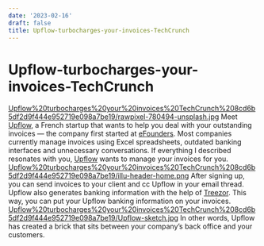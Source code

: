```yaml
---
date: '2023-02-16'
draft: false
title: Upflow-turbocharges-your-invoices-TechCrunch
---
```


# Upflow-turbocharges-your-invoices-TechCrunch

[Upflow%20turbocharges%20your%20invoices%20TechCrunch%208cd6b5df2d9f444e952719e098a7be19/rawpixel-780494-unsplash.jpg](Upflow%20turbocharges%20your%20invoices%20TechCrunch%208cd6b5df2d9f444e952719e098a7be19/rawpixel-780494-unsplash.jpg)
Meet [Upflow](https://upflow.io/), a French startup that wants to help you deal with your outstanding invoices — the company first started at [eFounders](https://www.efounders.com/).
Most companies currently manage invoices using Excel spreadsheets, outdated banking interfaces and unnecessary conversations.
If everything I described resonates with you, [Upflow](https://crunchbase.com/organization/upflow) wants to manage your invoices for you.
[Upflow%20turbocharges%20your%20invoices%20TechCrunch%208cd6b5df2d9f444e952719e098a7be19/illu-header-home.png](Upflow%20turbocharges%20your%20invoices%20TechCrunch%208cd6b5df2d9f444e952719e098a7be19/illu-header-home.png)
After signing up, you can send invoices to your client and cc Upflow in your email thread.
Upflow also generates banking information with the help of [Treezor](https://www.treezor.com/en/).
This way, you can put your Upflow banking information on your invoices.
[Upflow%20turbocharges%20your%20invoices%20TechCrunch%208cd6b5df2d9f444e952719e098a7be19/Upflow-sketch.jpg](Upflow%20turbocharges%20your%20invoices%20TechCrunch%208cd6b5df2d9f444e952719e098a7be19/Upflow-sketch.jpg)
In other words, Upflow has created a brick that sits between your company’s back office and your customers.
